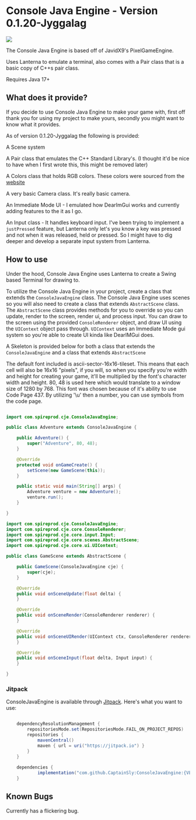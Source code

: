# Console Java Engine - Version 0.1.20-Jyggalag
[![](https://jitpack.io/v/CaptainSly/ConsoleJavaEngine.svg)](https://jitpack.io/#CaptainSly/ConsoleJavaEngine)

The Console Java Engine is based off of JavidX9's PixelGameEngine.

Uses Lanterna to emulate a terminal, also comes with a Pair class that is a basic copy of C++s pair class.

Requires Java 17+

## What does it provide? 

If you decide to use Console Java Engine to make your game with, first off thank you for using my project to make yours, secondly you might want to know what it provides. 

As of version 0.1.20-Jyggalag the following is provided:

A Scene system

A Pair class that emulates the C++ Standard Library's. (I thought it'd be nice to have when I first wrote this, this might be removed later)

A Colors class that holds RGB colors. These colors were sourced from the [website](html-color.codes) 

A very basic Camera class. It's really basic camera.

An Immediate Mode UI - I emulated how DearImGui works and currently adding features to the it as I go. 

An Input class - It handles keyboard input. I've been trying to implement a `justPressed` feature, but Lanterna only let's you know a key was pressed and not when it was released, held or pressed. So I might have to dig deeper and develop a separate input system from Lanterna. 

## How to use

Under the hood, Console Java Engine uses Lanterna to create a Swing based Terminal for drawing to. 

To utilize the Console Java Engine in your project, create a class that extends the `ConsoleJavaEngine` class. The Console Java Engine uses scenes so you will also need to create a class that extends `AbstractScene` class. The `AbstractScene` class provides methods for you to override so you can update, render to the screen, render ui, and process input. You can draw to the screen using the provided `ConsoleRenderer` object, and draw UI using the `UIContext` object pass through. `UIContext` uses an Immediate Mode gui system so you're able to create UI kinda like DearIMGui does. 

A Skeleton is provided below for both a class that extends the `ConsoleJavaEngine` and a class that extends `AbstractScene`

The default font included is ascii-sector-16x16-tileset. This means that each cell will also be 16x16 "pixels", if you will, so when you specify you're width and height for creating your game, it'll be multiplied by the font's character width and height. 80, 48 is used here which would translate to a window size of 1280 by 768. This font was chosen because of it's ability to use Code Page 437. By utilizing '\u' then a number, you can use symbols from the code page. 

```Java

import com.spireprod.cje.ConsoleJavaEngine;

public class Adventure extends ConsoleJavaEngine {

	public Adventure() {
		super("Adventure", 80, 48);
	}

	@Override
	protected void onGameCreate() {
		setScene(new GameScene(this));
	}

	public static void main(String[] args) {
		Adventure venture = new Adventure();
		venture.run();
	}

}

import com.spireprod.cje.ConsoleJavaEngine;
import com.spireprod.cje.core.ConsoleRenderer;
import com.spireprod.cje.core.input.Input;
import com.spireprod.cje.core.scenes.AbstractScene;
import com.spireprod.cje.core.ui.UIContext;

public class GameScene extends AbstractScene {

	public GameScene(ConsoleJavaEngine cje) {
		super(cje);
	}

	@Override
	public void onSceneUpdate(float delta) {
	}

	@Override
	public void onSceneRender(ConsoleRenderer renderer) {
	}

	@Override
	public void onSceneUIRender(UIContext ctx, ConsoleRenderer renderer, Input input) {
	}

	@Override
	public void onSceneInput(float delta, Input input) {
	}

}


```


### Jitpack

ConsoleJavaEngine is available through [Jitpack](https://jitpack.io). Here's what you want to use:

```gradle

	dependencyResolutionManagement {
		repositoriesMode.set(RepositoriesMode.FAIL_ON_PROJECT_REPOS)
		repositories {
			mavenCentral()
			maven { url = uri("https://jitpack.io") }
		}
	}
	
	dependencies {
	        implementation("com.github.CaptainSly:ConsoleJavaEngine:{VERSION}")
	}
```

## Known Bugs

Currently has a flickering bug.